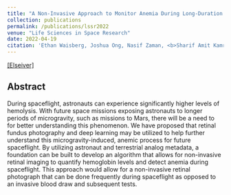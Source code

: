 ```yaml
---
title: "A Non-Invasive Approach to Monitor Anemia During Long-Duration Spaceflight with Retinal Fundus Images and Deep Learning"
collection: publications
permalink: /publications/lssr2022
venue: "Life Sciences in Space Research"
date: 2022-04-19
citation: 'Ethan Waisberg, Joshua Ong, Nasif Zaman, <b>Sharif Amit Kamran </b>, Andrew G. Lee, Alireza Tavakkoli'
---
```

[[Elseiver]](https://www.sciencedirect.com/science/article/abs/pii/S2214552422000189)

## Abstract
During spaceflight, astronauts can experience significantly higher levels of hemolysis. With future space missions exposing astronauts to longer periods of microgravity, such as missions to Mars, there will be a need to for better understanding this phenomenon. We have proposed that retinal fundus photography and deep learning may be utilized to help further understand this microgravity-induced, anemic process for future spaceflight. By utilizing astronaut and terrestrial analog metadata, a foundation can be built to develop an algorithm that allows for non-invasive retinal imaging to quantify hemoglobin levels and detect anemia during spaceflight. This approach would allow for a non-invasive retinal photograph that can be done frequently during spaceflight as opposed to an invasive blood draw and subsequent tests.
